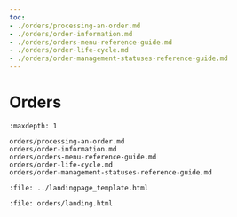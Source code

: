 ```yaml
---
toc:
- ./orders/processing-an-order.md
- ./orders/order-information.md
- ./orders/orders-menu-reference-guide.md
- ./orders/order-life-cycle.md
- ./orders/order-management-statuses-reference-guide.md
---
```

# Orders

```{toctree}
:maxdepth: 1

orders/processing-an-order.md
orders/order-information.md
orders/orders-menu-reference-guide.md
orders/order-life-cycle.md
orders/order-management-statuses-reference-guide.md
```

```{raw} html
:file: ../landingpage_template.html
```

```{raw} html
:file: orders/landing.html
```
